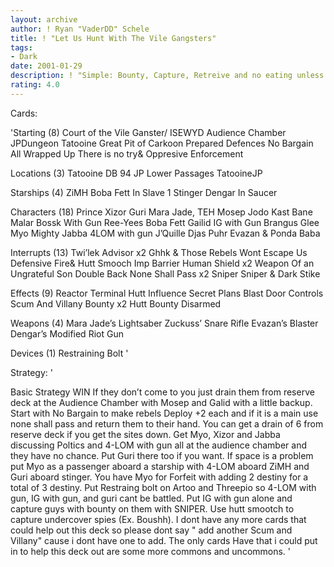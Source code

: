```yaml
---
layout: archive
author: ! Ryan "VaderDD" Schele
title: ! "Let Us Hunt With The Vile Gangsters"
tags:
- Dark
date: 2001-01-29
description: ! "Simple: Bounty, Capture, Retreive and no eating unless you want. You Have to find room though. Major Bounty Hunters and scum."
rating: 4.0
---
```

Cards: 

'Starting (8)
Court of the Vile Ganster/ ISEWYD
Audience Chamber
JPDungeon
Tatooine Great Pit of Carkoon
Prepared Defences
No Bargain
All Wrapped Up
There is no try& Oppresive Enforcement

Locations (3)
Tatooine DB 94
JP Lower Passages
TatooineJP

Starships (4)
ZiMH
Boba Fett In Slave 1
Stinger
Dengar In Saucer

Characters (18)
Prince Xizor
Guri
Mara Jade, TEH
Mosep
Jodo Kast
Bane Malar
Bossk With Gun
Ree-Yees
Boba Fett
Gailid
IG with Gun
Brangus Glee
Myo
Mighty Jabba
4LOM with gun
J’Quille
Djas Puhr
Evazan & Ponda Baba

Interrupts (13)
Twi’lek Advisor x2
Ghhk & Those Rebels Wont Escape Us
Defensive Fire& Hutt Smooch
Imp Barrier
Human Shield x2
Weapon Of an Ungrateful Son
Double Back
None Shall Pass x2
Sniper
Sniper & Dark Stike

Effects (9)
Reactor Terminal
Hutt Influence
Secret Plans
Blast Door Controls
Scum And Villany
Bounty x2
Hutt Bounty
Disarmed

Weapons (4)
Mara Jade’s Lightsaber
Zuckuss’ Snare Rifle
Evazan’s Blaster
Dengar’s Modified Riot Gun

Devices (1)
Restraining Bolt '

Strategy: '

Basic Strategy WIN If they don’t come to you just drain them from reserve deck at the Audience Chamber with Mosep and Galid with a little backup. Start with No Bargain to make rebels Deploy +2 each and if it is a main use none shall pass and return them to their hand. You can get a drain of 6 from reserve deck if you get the sites down. Get Myo, Xizor and Jabba discussing Poltics and 4-LOM with gun all at the audience chamber and they have no chance. Put Guri there too if you want. If space is a problem put Myo as a passenger aboard a starship with 4-LOM aboard ZiMH and Guri aboard stinger. You have Myo for Forfeit with adding 2 destiny for a total of 3 destiny. Put Restraing bolt on Artoo and Threepio so 4-LOM with gun, IG with gun, and guri cant be battled. Put IG with gun alone and capture guys with bounty on them with SNIPER. Use hutt smootch to capture undercover spies (Ex. Boushh). I dont have any more cards that could help out this deck so please dont say " add another Scum and Villany" cause i dont have one to add. The only cards Have that i could put in to help this deck out are some more commons and uncommons. '